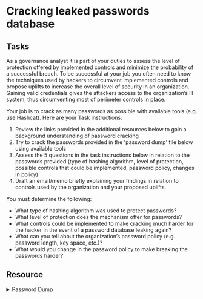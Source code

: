# Cracking leaked passwords database

## Tasks
As a governance analyst it is part of your duties to assess the level of protection offered by implemented controls and minimize the probability of a successful breach. To be successful at your job you often need to know the techniques used by hackers to circumvent implemented controls and propose uplifts to increase the overall level of security in an organization. Gaining valid credentials gives the attackers access to the organization’s IT system, thus circumventing most of perimeter controls in place.

Your job is to crack as many passwords as possible with available tools (e.g. use Hashcat). Here are your Task instructions:

1. Review the links provided in the additional resources below to gain a background understanding of password cracking
2. Try to crack the passwords provided in the 'password dump' file below using available tools
3. Assess the 5 questions in the task instructions below in relation to the passwords provided (type of hashing algorithm, level of protection, possible controls that could be implemented, password policy, changes in policy)
4. Draft an email/memo briefly explaining your findings in relation to controls used by the organization and your proposed uplifts. 
 
You must determine the following:

- What type of hashing algorithm was used to protect passwords?
- What level of protection does the mechanism offer for passwords?
- What controls could be implemented to make cracking much harder for the hacker in the event of a password database leaking again?
- What can you tell about the organization’s password policy (e.g. password length, key space, etc.)?
- What would you change in the password policy to make breaking the passwords harder? 

## Resource
<details>
	<summary> Password Dump </summary>
	```
	experthead:e10adc3949ba59abbe56e057f20f883e
	interestec:25f9e794323b453885f5181f1b624d0b
	ortspoon:d8578edf8458ce06fbc5bb76a58c5ca4
	reallychel:5f4dcc3b5aa765d61d8327deb882cf99
	simmson56:96e79218965eb72c92a549dd5a330112
	bookma:25d55ad283aa400af464c76d713c07ad
	popularkiya7:e99a18c428cb38d5f260853678922e03
	eatingcake1994:fcea920f7412b5da7be0cf42b8c93759
	heroanhart:7c6a180b36896a0a8c02787eeafb0e4c
	edi_tesla89:6c569aabbf7775ef8fc570e228c16b98
	liveltekah:3f230640b78d7e71ac5514e57935eb69
	blikimore:917eb5e9d6d6bca820922a0c6f7cc28b
	johnwick007:f6a0cb102c62879d397b12b62c092c06
	flamesbria2001:9b3b269ad0a208090309f091b3aba9db
	oranolio:16ced47d3fc931483e24933665cded6d
	spuffyffet:1f5c5683982d7c3814d4d9e6d749b21e
	moodie:8d763385e0476ae208f21bc63956f748
	nabox:defebde7b6ab6f24d5824682a16c3ae4
	bandalls:bdda5f03128bcbdfa78d8934529048cf
	```
</details>
